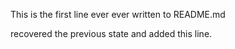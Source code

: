 This is the first line ever ever written to README.md

recovered the previous state and added this line.

